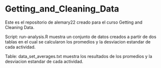 Getting_and_Cleaning_Data
=========================

Este es el repositorio de alemary22 creado para el curso Getting and Cleaning Data.


Script: run-analysis.R muestra un conjunto de datos creados a partir de dos tablas en el cual se calcularon los promedios y la desviacion estandar de cada actividad.  

Table: data_set_averages.txt muestra los resultados de los promedios y la desviacion estandar de cada actividad.

